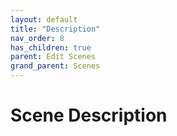 ```yaml
---
layout: default
title: "Description"
nav_order: 8
has_children: true
parent: Edit Scenes
grand_parent: Scenes
---
```


# Scene Description
